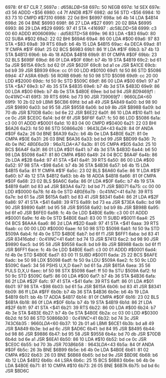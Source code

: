 6978: 6f 67        CLR    $7,S
697a: d6 58        LDB    <$58
697c: 50           NEGB
697d: 1d           SEX
697e: d3 56        ADDD   <$56
6980: c4 7f        ANDB   #$7F
6982: dd 56        STD    <$56
6984: 10 83 73 10  CMPD   #$7310
6988: 22 0d        BHI    $6997
698a: b6 4b 14     LDA    $4B14
698d: 26 04        BNE    $6993
698f: 86 27        LDA    #$27
6991: 20 02        BRA    $6995
6993: 86 29        LDA    #$29
6995: 97 41        STA    <$41
6997: dc 58        LDD    <$58
6999: c3 00 60     ADDD   #$0060
699c: dd 58        STD    <$58
699e: 96 83        LDA    <$83
69a0: 80 02        SUBA   #$02
69a2: 22 02        BHI    $69A6
69a4: 86 00        LDA    #$00
69a6: 97 83        STA    <$83
69a8: 39           RTS
69a9: b6 4b 15     LDA    $4B15
69ac: 4a           DECA
69ad: 81 1f        CMPA   #$1F
69af: 25 02        BCS    $69B3
69b1: 86 1f        LDA    #$1F
69b3: b7 4b 13     STA    $4B13
69b6: bb 4b 18     ADDA   $4B18
69b9: 81 0f        CMPA   #$0F
69bb: 23 02        BLS    $69BF
69bd: 86 0f        LDA    #$0F
69bf: b7 4b 19     STA    $4B19
69c2: bd 61 5a     JSR    $615A
69c5: bd 62 0f     JSR    $620F
69c8: bd a1 ce     JSR    $A1CE
69cb: bd b9 39     JSR    $B939
69ce: cc 01 00     LDD    #$0100
69d1: fd 50 86     STD    $5086
69d4: 47           ASRA
69d5: 56           RORB
69d6: fd 50 98     STD    $5098
69d9: cc 20 00     LDD    #$2000
69dc: fd 50 9c     STD    $509C
69df: 86 00        LDA    #$00
69e1: 97 a7        STA    <$A7
69e3: b7 4b 35     STA    $4B35
69e6: b7 4b 3d     STA    $4B3D
69e9: 86 00        LDA    #$00
69eb: b7 4b 0e     STA    $4B0E
69ee: bd bd 94     JSR    $BD94
69f1: 0c 41        INC    <$41
69f3: 39           RTS
69f4: bd 73 90     JSR    $7390
69f7: 96 60        LDA    <$60
69f9: 10 2b 02 b9  LBMI   $6CB6
69fd: bd a8 49     JSR    $A849
6a00: bd 98 90     JSR    $9890
6a03: bd 95 58     JSR    $9558
6a06: bd b9 8b     JSR    $B98B
6a09: bd 70 db     JSR    $70DB
6a0c: bd 6e 22     JSR    $6E22
6a0f: 86 10        LDA    #$10
6a11: bd ce 0c     JSR    $CE0C
6a14: bd 6f 6f     JSR    $6F6F
6a17: fc 50 86     LDD    $5086
6a1a: c3 00 01     ADDD   #$0001
6a1d: 10 83 04 00  CMPD   #$0400
6a21: 22 03        BHI    $6A26
6a23: fd 50 86     STD    $5086
6a26: 96 43        LDA    <$43
6a28: 84 0f        ANDA   #$0F
6a2a: 26 0d        BNE    $6A39
6a2c: b6 4b 0e     LDA    $4B0E
6a2f: 81 0e        CMPA   #$0E
6a31: 26 03        BNE    $6A36
6a33: bd bd 99     JSR    $BD99
6a36: 7c 4b 0e     INC    $4B0E
6a39: 96 a7        LDA    <$A7
6a3b: 81 05        CMPA   #$05
6a3d: 25 10        BCS    $6A4F
6a3f: 86 01        LDA    #$01
6a41: b7 4b 3d     STA    $4B3D
6a44: b6 50 98     LDA    $5098
6a47: 81 80        CMPA   #$80
6a49: 24 04        BCC    $6A4F
6a4b: 86 2b        LDA    #$2B
6a4d: 97 41        STA    <$41
6a4f: 39           RTS
6a50: 86 00        LDA    #$00
6a52: 97 98        STA    <$98
6a54: b7 4b 36     STA    $4B36
6a57: b6 4b 15     LDA    $4B15
6a5a: 81 1f        CMPA   #$1F
6a5c: 23 02        BLS    $6A60
6a5e: 86 1f        LDA    #$1F
6a60: b7 4b 12     STA    $4B12
6a63: bb 4b 18     ADDA   $4B18
6a66: 81 0f        CMPA   #$0F
6a68: 23 02        BLS    $6A6C
6a6a: 86 0f        LDA    #$0F
6a6c: b7 4b 19     STA    $4B19
6a6f: bd 83 a4     JSR    $83A4
6a72: bd bd 71     JSR    $BD71
6a75: cc 00 00     LDD    #$0000
6a78: fd 4b 0e     STD    $4B0E
6a7b: 0c 41        INC    <$41
6a7d: 39           RTS
6a7e: bd 61 5a     JSR    $615A
6a81: bd 83 41     JSR    $8341
6a84: 86 2f        LDA    #$2F
6a86: 97 41        STA    <$41
6a88: 39           RTS
6a89: bd 73 ea     JSR    $73EA
6a8c: bd 98 90     JSR    $9890
6a8f: bd 95 58     JSR    $9558
6a92: bd b9 8b     JSR    $B98B
6a95: bd 6f e0     JSR    $6FE0
6a98: fc 4b 0e     LDD    $4B0E
6a9b: c3 00 01     ADDD   #$0001
6a9e: fd 4b 0e     STD    $4B0E
6aa1: 83 00 11     SUBD   #$0011
6aa4: 25 04        BCS    $6AAA
6aa6: 86 2d        LDA    #$2D
6aa8: 97 41        STA    <$41
6aaa: 39           RTS
6aab: cc 00 00     LDD    #$0000
6aae: fd 50 98     STD    $5098
6ab1: fd 50 9a     STD    $509A
6ab4: fd 4b 0e     STD    $4B0E
6ab7: bd 6f f1     JSR    $6FF1
6aba: bd 83 41     JSR    $8341
6abd: 0c 41        INC    <$41
6abf: bd 74 13     JSR    $7413
6ac2: bd 98 90     JSR    $9890
6ac5: bd 95 58     JSR    $9558
6ac8: bd b9 8b     JSR    $B98B
6acb: bd 6f f1     JSR    $6FF1
6ace: fc 4b 0e     LDD    $4B0E
6ad1: c3 00 01     ADDD   #$0001
6ad4: fd 4b 0e     STD    $4B0E
6ad7: 83 00 11     SUBD   #$0011
6ada: 25 22        BCS    $6AFE
6adc: be 50 98     LDX    $5098
6adf: fe 50 9a     LDU    $509A
6ae2: fc 50 9c     LDD    $509C
6ae5: 34 56        PSHS   U,X,D
6ae7: bd 61 5a     JSR    $615A
6aea: 35 56        PULS   D,X,U
6aec: bf 50 98     STX    $5098
6aef: ff 50 9a     STU    $509A
6af2: fd 50 9c     STD    $509C
6af5: 86 00        LDA    #$00
6af7: b7 4b 36     STA    $4B36
6afa: 86 2f        LDA    #$2F
6afc: 97 41        STA    <$41
6afe: 39           RTS
6aff: 86 01        LDA    #$01
6b01: 97 98        STA    <$98
6b03: bd 61 5a     JSR    $615A
6b06: bd 83 41     JSR    $8341
6b09: 86 ff        LDA    #$FF
6b0b: b7 4b 36     STA    $4B36
6b0e: b6 4b 19     LDA    $4B19
6b11: bb 4b 17     ADDA   $4B17
6b14: 81 0f        CMPA   #$0F
6b16: 23 02        BLS    $6B1A
6b18: 86 0f        LDA    #$0F
6b1a: b7 4b 19     STA    $4B19
6b1d: 86 2f        LDA    #$2F
6b1f: 97 41        STA    <$41
6b21: 39           RTS
6b22: 86 00        LDA    #$00
6b24: b7 4b 3e     STA    $4B3E
6b27: b7 4b 0e     STA    $4B0E
6b2a: cc 03 00     LDD    #$0300
6b2d: fd 50 86     STD    $5086
6b30: 0c 41        INC    <$41
6b32: bd 74 3c     JSR    $743C
6b35: 96 60        LDA    <$60
6b37: 10 2b 01 a6  LBMI   $6CE1
6b3b: bd a8 49     JSR    $A849
6b3e: bd ad 6c     JSR    $AD6C
6b41: bd 84 95     JSR    $8495
6b44: bd 98 86     JSR    $9886
6b47: bd 95 58     JSR    $9558
6b4a: bd 70 db     JSR    $70DB
6b4d: bd 6e a1     JSR    $6EA1
6b50: 86 10        LDA    #$10
6b52: bd ce 0c     JSR    $CE0C
6b55: bd 70 3b     JSR    $703B
6b58: 96 43        LDA    <$43
6b5a: 84 0f        ANDA   #$0F
6b5c: 26 3b        BNE    $6B99
6b5e: b6 4b 0e     LDA    $4B0E
6b61: 81 02        CMPA   #$02
6b63: 26 03        BNE    $6B68
6b65: bd bd 9e     JSR    $BD9E
6b68: b6 4b 12     LDA    $4B12
6b6b: 44           LSRA
6b6c: 25 15        BCS    $6B83
6b6e: b6 4b 0e     LDA    $4B0E
6b71: 81 10        CMPA   #$10
6b73: 26 05        BNE    $6B7A
6b75: bd bd 6c     JSR    $BD6C
